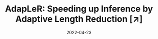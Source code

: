 ---
title: "AdapLeR: Speeding up Inference by Adaptive Length Reduction [↗]"
layout: post_redirect
date: 2022-04-23
category: blog
redirect: https://www.amodarressi.com/AdapLeR/
---